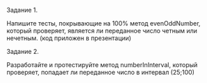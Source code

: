 Задание 1.

Напишите тесты, покрывающие на 100% метод evenOddNumber, который проверяет, является ли переданное число четным или нечетным. (код приложен в презентации)

Задание 2.

Разработайте и протестируйте метод numberInInterval, который проверяет, попадает ли переданное число в интервал (25;100)